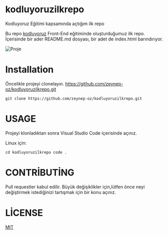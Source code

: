 # kodluyoruzilkrepo
Kodluyoruz Eğitimi kapsamında açtığım ilk repo

Bu repo [kodluyoruz](https://www.kodluyoruz.org/cs50x) Front-End eğitiminde oluşturduğumuz ilk repo. İçerisinde bir ader README.md dosyası, bir adet de index.html barındırıyor.

![Proje](c:\Users\Zeynep\Desktop\KodluyoruzProje.png)

# Installation

Öncelikle projeyi clonelayın. https://github.com/zeynep-oz/kodluyoruzilkrepo.git

```
git clone https://github.com/zeynep-oz/kodluyoruzilkrepo.git
```

# USAGE

Projeyi klonladıktan sonra Visual Studio Code içerisinde açınız.

Linux için:

```
cd kodluyoruzilkrepo code .
```

# CONTRİBUTİNG

Pull requestler kabul edilir. Büyük değişiklikler için,lütfen önce neyi değiştirmek istediğinizi tartışmak için bir konu açınız.

# LİCENSE

[MIT](https://mit-license.org/)




